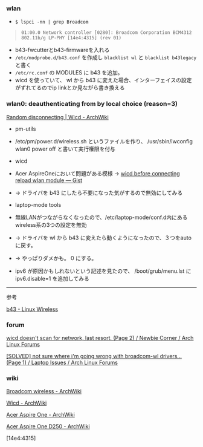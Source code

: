 ### wlan

* `$ lspci -nn | grep Broadcom`

>`01:00.0 Network controller [0280]: Broadcom Corporation BCM4312 802.11b/g LP-PHY [14e4:4315] (rev 01)`

* b43-fwcutterとb43-firmwareを入れる
* `/etc/modprobe.d/b43.conf` を作成し `blacklist wl` と `blacklist b43legacy` と書く
* `/etc/rc.conf` の MODULES に b43 を追加。
* wicd を使っていて、 wl から b43 に変えた場合、インターフェイスの設定がずれてるのでip linkとか見ながら書き換える

### wlan0: deauthenticating from by local choice (reason=3)

[Random disconnecting | Wicd - ArchWiki](https://wiki.archlinux.org/index.php/Wicd#Random_disconnecting)

* pm-utils
 * /etc/pm/power.d/wireless.sh というファイルを作り、 /usr/sbin/iwconfig wlan0 power off と書いて実行権限を付与
* wicd
 * Acer AspireOneにおいて問題がある模様 → [wicd before connecting reload wlan module — Gist](https://gist.github.com/2133000)
 * → ドライバを b43 にしたら不要になった気がするので無効にしてみる
* laptop-mode tools
 * 無線LANがつながらなくなったので、/etc/laptop-mode/conf.d内にあるwireless系の3つの設定を無効
 * → ドライバを wl から b43 に変えたら動くようになったので、３つをautoに戻す。
 * → やっぱりダメかも。 0 にする。

* ipv6 が原因かもしれないという記述を見たので、 /boot/grub/menu.lst に ipv6.disable=1 を追加してみる

***
参考

[b43 - Linux Wireless](http://linuxwireless.org/en/users/Drivers/b43)

### forum

[wicd doesn't scan for network, last resort. (Page 2) / Newbie Corner / Arch Linux Forums](https://bbs.archlinux.org/viewtopic.php?id=139265&p=2)

[[SOLVED] not sure where i'm going wrong with broadcom-wl drivers... (Page 1) / Laptop Issues / Arch Linux Forums](https://bbs.archlinux.org/viewtopic.php?id=117035)

### wiki

[Broadcom wireless - ArchWiki](https://wiki.archlinux.org/index.php/Broadcom_wireless)

[Wicd - ArchWiki](https://wiki.archlinux.org/index.php/Wicd)

[Acer Aspire One - ArchWiki](https://wiki.archlinux.org/index.php/Acer_Aspire_One)

[Acer Aspire One D250 - ArchWiki](https://wiki.archlinux.org/index.php/Acer_Aspire_One_D250)

[14e4:4315]
